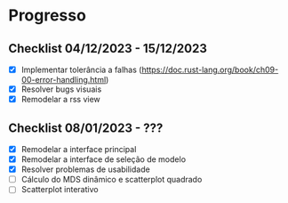 # Progresso
## Checklist 04/12/2023 - 15/12/2023
- [x] Implementar tolerância a falhas (https://doc.rust-lang.org/book/ch09-00-error-handling.html)
- [x] Resolver bugs visuais
- [x] Remodelar a rss view

## Checklist 08/01/2023 - ???
- [x] Remodelar a interface principal
- [x] Remodelar a interface de seleção de modelo
- [x] Resolver problemas de usabilidade
- [ ] Cálculo do MDS dinâmico e scatterplot quadrado
- [ ] Scatterplot interativo